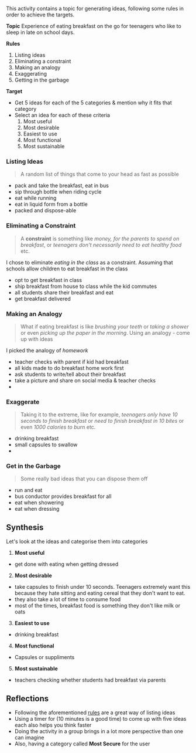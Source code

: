 This activity contains a topic for generating ideas, following some rules in order to achieve the targets.

**Topic**
Experience of eating breakfast on the go for teenagers who like to sleep in late on school days.


**Rules**

1. Listing ideas
2. Eliminating a constraint
3. Making an analogy
4. Exaggerating
5. Getting in the garbage


**Target**
- Get 5 ideas for each of the 5 categories & mention why it fits that category
- Select an idea for each of these criteria
  1. Most useful
  2. Most desirable
  3. Easiest to use
  4. Most functional
  5. Most sustainable


### Listing Ideas

> A random list of things that come to your head as fast as possible

- pack and take the breakfast, eat in bus
- sip through bottle when riding cycle
- eat while running
- eat in liquid form from a bottle
- packed and dispose-able


### Eliminating a Constraint

> A **constraint** is something like _money, for the parents to spend on breakfast_, or _teenagers don't necessarily need to eat healthy food_ etc.

I chose to eliminate _eating in the class_ as a constraint. Assuming that schools allow children to eat breakfast in the class

- opt to get breakfast in class
- ship breakfast from house to class while the kid commutes
- all students share their breakfast and eat
- get breakfast delivered


### Making an Analogy

> What if eating breakfast is like _brushing your teeth_ or _taking a shower_ or even _picking up the paper in the morning_. Using an analogy - come up with ideas

I picked the analogy of _homework_

- teacher checks with parent if kid had breakfast
- all kids made to do breakfast home work first
- ask students to write/tell about their breakfast
- take a picture and share on social media & teacher checks
- 


### Exaggerate

> Taking it to the extreme, like for example, _teenagers only have 10 seconds to finish breakfast_ or _need to finish breakfast in 10 bites_ or even _1000 calories to burn_ etc.

- drinking breakfast
- small capsules to swallow
- 


### Get in the Garbage

> Some really bad ideas that you can dispose them off

- run and eat
- bus conductor provides breakfast for all
- eat when showering
- eat when dressing


## Synthesis

Let's look at the ideas and categorise them into categories

1. **Most useful**
  - get done with eating when getting dressed

2. **Most desirable**
  - take capsules to finish under 10 seconds. Teenagers extremely want this because they hate sitting and eating cereal that they don't want to eat. 
  - they also take a lot of time to consume food
  - most of the times, breakfast food is something they don't like milk or oats

3. **Easiest to use**
  - drinking breakfast

4. **Most functional**
  - Capsules or suppliments

5. **Most sustainable**
  - teachers checking whether students had breakfast via parents


## Reflections

* Following the aforementioned [rules](#rules) are a great way of listing ideas
* Using a timer for (10 minutes is a good time) to come up with five ideas each also helps you think faster
* Doing the activity in a group brings in a lot more perspective than one can imagine
* Also, having a category called **Most Secure** for the user
